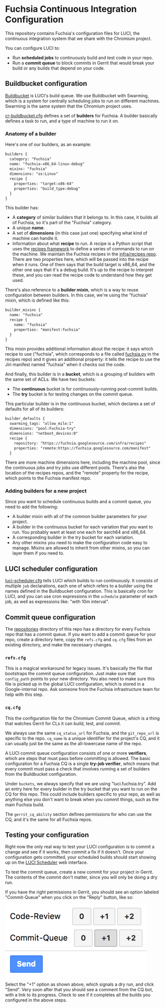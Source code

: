 # Fuchsia Continuous Integration Configuration

This repository contains Fuchsia's configuration files for LUCI, the continuous
integration system that we share with the Chromium project.

You can configure LUCI to:

* Run **scheduled jobs** to continuously build and test code in your repo.
* Run a **commit queue** to block commits in Gerrit that would break your build
  or any builds that depend on your code.

## Buildbucket configuration

[Buildbucket](https://chromium.googlesource.com/infra/infra/+/master/appengine/cr-buildbucket/README.md)
is LUCI's build queue. We use Buildbucket with Swarming, which is a system for
centrally scheduling jobs to run on different machines. Swarming is the same
system that the Chromium project uses.

[cr-buildbucket.cfg](services/cr-buildbucket.cfg) defines a set of
**builders** for Fuchsia. A builder basically defines a task to run, and a type
of machine to run it on.

### Anatomy of a builder

Here's one of our builders, as an example:

```
builders {
  category: "Fuchsia"
  name: "fuchsia-x86_64-linux-debug"
  mixins: "fuchsia"
  dimensions: "os:Linux"
  recipe {
    properties: "target:x86-64"
    properties: "build_type:debug"
  }
}
```

This builder has:

* A **category** of similar builders that it belongs to. In this case, it builds
  all of Fuchsia, so it's part of the "Fuchsia" category.
* A unique **name**.
* A set of **dimensions** (in this case just one) specifying what kind of
  machine can handle it.
* Information about what **recipe** to run. A recipe is a Python script that
  uses the
  [recipes framework](https://chromium.googlesource.com/external/github.com/luci/recipes-py/+/master/doc/user_guide.md)
  to define a series of commands to run on the machine. We maintain the Fuchsia
  recipes in the
  [infra/recipes repo](https://fuchsia.googlesource.com/infra/recipes). There
  are two properties here, which will be passed into the recipe when it runs.
  One of them says that the build target is x86_64, and the other one says that
  it's a debug build. It's up to the recipe to interpret these, and you can read
  the recipe code to understand how they get used.

There's also reference to a **builder mixin**, which is a way to reuse
configuration between builders. In this case, we're using the "fuchsia" mixin,
which is defined like this:

```
builder_mixins {
  name: "fuchsia"
  recipe {
    name: "fuchsia"
    properties: "manifest:fuchsia"
  }
}
```

This mixin provides additional information about the recipe: it says which
recipe to use ("fuchsia", which corresponds to a file called
[fuchsia.py](https://fuchsia.googlesource.com/infra/recipes/+/master/recipes/fuchsia.py)
in the recipes repo) and it gives an additional property: it tells the recipe
to use the Jiri manifest named "fuchsia" when it checks out the code.

And finally, this builder is in a **bucket**, which is a grouping of builders
with the same set of ACLs. We have two buckets:

* The **continuous** bucket is for continuously-running post-commit builds.
* The **try** bucket is for testing changes on the commit queue.

This particular builder is in the continuous bucket, which declares a set of
defaults for all of its builders:

```
builder_defaults {
  swarming_tags: "allow_milo:1"
  dimensions: "pool:Fuchsia-try"
  dimensions: "netboot_devices:0"
  recipe {
    repository: "https://fuchsia.googlesource.com/infra/recipes"
    properties: "remote:https://fuchsia.googlesource.com/manifest"
  }
```

There are more machine dimensions here, including the machine pool, since the
continuous jobs and try jobs use different pools. There's also the location of
the recipes repos, and the "remote" property for the recipe, which points to the
Fuchsia manifest repo.

### Adding builders for a new project

Since you want to schedule continuous builds and a commit queue, you need to
add the following:

* A builder mixin with all of the common builder parameters for your project.
* A builder in the continuous bucket for each variation that you want to run.
  You probably want at least one each for aarch64 and x86_64.
* A corresponding builder in the try bucket for each variation.
* Any other mixins you need to make the configuration code easy to manage.
  Mixins are allowed to inherit from other mixins, so you can layer them if you
  need to.

## LUCI scheduler configuration

[luci-scheduler.cfg](services/luci-scheduler.cfg) tells LUCI which builds to
run continuously. It consists of multiple `job` declarations, each one of which
refers to a builder using the names defined in the Buildbucket configuration.
This is basically cron for LUCI, and you can use cron expressions in the
`schedule` parameter of each job, as well as expressions like: "with 10m
interval".

## Commit queue configuration

The [repositories](repositories) directory of this repo has a directory for
every Fuchsia repo that has a commit queue. If you want to add a commit queue
for your repo, create a directory here, copy the `refs.cfg` and `cq.cfg` files
from an existing directory, and make the necessary changes.

### `refs.cfg`

This is a magical workaround for legacy issues. It's basically the file that
bootstraps the commit queue configuration. Just make sure that `config_path`
points to your new directory. You also need to make sure this file is picked up
in the global LUCI configuration, which is stored in a Google-internal repo.
Ask someone from the Fuchsia infrastructure team for help with this step.

### `cq.cfg`

This the configuration file for the Chromium Commit Queue, which is a thing that
watches Gerrit for CLs it can build, test, and commit.

We always use the same `cq_status_url` for Fuchsia, and the `git_repo_url` is
specific to the repo. `cq_name` is a unique identifier for the project's CQ,
and it can usually just be the same as the all-lowercase name of the repo.

A LUCI commit queue configuration consists of one or more **verifiers**, which
are steps that must pass before committing is allowed. The basic configuration
for a Fuchsia CQ is a single **try-job verifier**, which means that every commit
must pass a check that involves running a set of builders from the Buildbucket
configuration.

Under `buckets`, we always specify that we are using "luci.fuchsia.try". Add
an entry here for every builder in the try bucket that you want to run on the
CQ for this repo. This could include builders specific to your repo, as well as
anything else you don't want to break when you commit things, such as the main
Fuchsia build.

The `gerrit_cq_ability` section defines permissions for who can use the CQ, and
it's the same for all Fuchsia repos.

## Testing your configuration

Right now the only real way to test your LUCI configuration is to commit a
change and see if it works, then commit a fix if it doesn't. Once your
configuration gets committed, your scheduled builds should start showing up on
the [LUCI Scheduler](https://luci-scheduler.appspot.com/) web interface.

To test the commit queue, create a new commit for your project in Gerrit. The
contents of the commit don't matter, since you will only be doing a dry run.

If you have the right permissions in Gerrit, you should see an option labeled
"Commit-Queue" when you click on the "Reply" button, like so:

![Gerrit screenshot](gerrit-cq.png)

Select the "+1" option as shown above, which signals a dry run, and click
"Send". Very soon after that you should see a comment from the CQ bot, with a
link to its progress. Check to see if it completes all the builds you configured
in the above steps.
